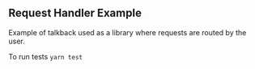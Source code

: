 ## Request Handler Example

Example of talkback used as a library where requests are routed by the user.

To run tests `yarn test`

